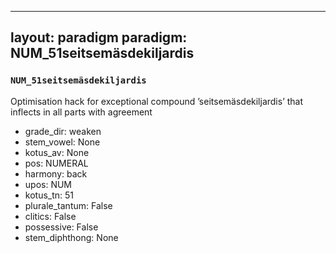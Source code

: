 
---
layout: paradigm
paradigm: NUM_51seitsemäsdekiljardis
---
### ` NUM_51seitsemäsdekiljardis `

Optimisation hack for exceptional compound ’seitsemäsdekiljardis’ that inflects in all parts with agreement
* grade_dir: weaken
* stem_vowel: None
* kotus_av: None
* pos: NUMERAL
* harmony: back
* upos: NUM
* kotus_tn: 51
* plurale_tantum: False
* clitics: False
* possessive: False
* stem_diphthong: None
